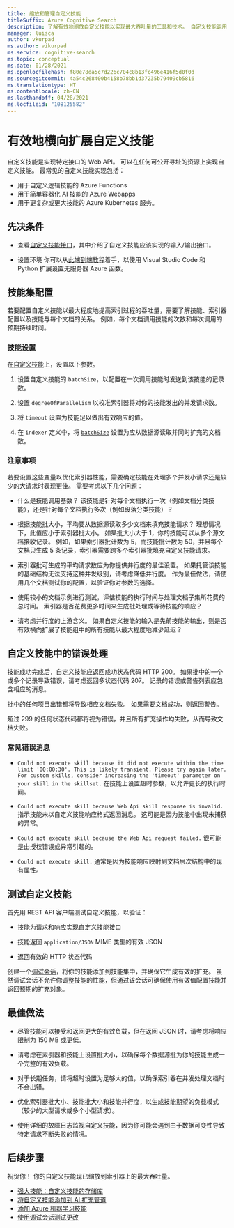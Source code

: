 ```yaml
---
title: 缩放和管理自定义技能
titleSuffix: Azure Cognitive Search
description: 了解有效地缩放自定义技能以实现最大吞吐量的工具和技术。 自定义技能调用自定义 AI 模型或逻辑，可将这些模型或逻辑添加到 Azure 认知搜索中的 AI 扩充索引管道。
manager: luisca
author: vkurpad
ms.author: vikurpad
ms.service: cognitive-search
ms.topic: conceptual
ms.date: 01/28/2021
ms.openlocfilehash: f80e78da5c7d226c704c8b13fc496e416f5d0f0d
ms.sourcegitcommit: 4a54c268400b4158b78bb1d37235b79409cb5816
ms.translationtype: HT
ms.contentlocale: zh-CN
ms.lasthandoff: 04/28/2021
ms.locfileid: "108125582"
---
```

# <a name="efficiently-scale-out-a-custom-skill"></a>有效地横向扩展自定义技能

自定义技能是实现特定接口的 Web API。 可以在任何可公开寻址的资源上实现自定义技能。 最常见的自定义技能实现包括：
* 用于自定义逻辑技能的 Azure Functions
* 用于简单容器化 AI 技能的 Azure Webapps
* 用于更复杂或更大技能的 Azure Kubernetes 服务。

## <a name="prerequisites"></a>先决条件

+ 查看[自定义技能接口](cognitive-search-custom-skill-interface.md)，其中介绍了自定义技能应该实现的输入/输出接口。

+ 设置环境 你可以从[此端到端教程](../azure-functions/create-first-function-vs-code-python.md)着手，以使用 Visual Studio Code 和 Python 扩展设置无服务器 Azure 函数。

## <a name="skillset-configuration"></a>技能集配置

若要配置自定义技能以最大程度地提高索引过程的吞吐量，需要了解技能、索引器配置以及技能与每个文档的关系。 例如，每个文档调用技能的次数和每次调用的预期持续时间。

### <a name="skill-settings"></a>技能设置

在[自定义技能](cognitive-search-custom-skill-web-api.md)上，设置以下参数。

1. 设置自定义技能的 `batchSize`，以配置在一次调用技能时发送到该技能的记录数。

2. 设置 `degreeOfParallelism` 以校准索引器将对你的技能发出的并发请求数。

3. 将 `timeout` 设置为技能足以做出有效响应的值。

4. 在 `indexer` 定义中，将 [`batchSize`](/rest/api/searchservice/create-indexer#indexer-parameters) 设置为应从数据源读取并同时扩充的文档数。

### <a name="considerations"></a>注意事项

若要设置这些变量以优化索引器性能，需要确定技能在处理多个并发小请求还是较少的大请求时表现更佳。 需要考虑以下几个问题：

* 什么是技能调用基数？ 该技能是针对每个文档执行一次（例如文档分类技能），还是针对每个文档执行多次（例如段落分类技能）？

* 根据技能批大小，平均要从数据源读取多少文档来填充技能请求？ 理想情况下，此值应小于索引器批大小。 如果批大小大于 1，你的技能可以从多个源文档接收记录。 例如，如果索引器批计数为 5，而技能批计数为 50，并且每个文档只生成 5 条记录，索引器需要跨多个索引器批填充自定义技能请求。

* 索引器批可生成的平均请求数应为你提供并行度的最佳设置。 如果托管该技能的基础结构无法支持这种并发级别，请考虑降低并行度。 作为最佳做法，请使用几个文档测试你的配置，以验证你对参数的选择。

* 使用较小的文档示例进行测试，评估技能的执行时间与处理文档子集所花费的总时间。 索引器是否花费更多时间来生成批处理或等待技能的响应？ 

* 请考虑并行度的上游含义。 如果自定义技能的输入是先前技能的输出，则是否有效横向扩展了技能组中的所有技能以最大程度地减少延迟？

## <a name="error-handling-in-the-custom-skill"></a>自定义技能中的错误处理

技能成功完成后，自定义技能应返回成功状态代码 HTTP 200。 如果批中的一个或多个记录导致错误，请考虑返回多状态代码 207。 记录的错误或警告列表应包含相应的消息。

批中的任何项目出错都将导致相应文档失败。 如果需要文档成功，则返回警告。

超过 299 的任何状态代码都将视为错误，并且所有扩充操作均失败，从而导致文档失败。 

### <a name="common-error-messages"></a>常见错误消息

* `Could not execute skill because it did not execute within the time limit '00:00:30'. This is likely transient. Please try again later. For custom skills, consider increasing the 'timeout' parameter on your skill in the skillset.` 在技能上设置超时参数，以允许更长的执行时间。

* `Could not execute skill because Web Api skill response is invalid.` 指示技能未以自定义技能响应格式返回消息。 这可能是因为技能中出现未捕获的异常。

* `Could not execute skill because the Web Api request failed.` 很可能是由授权错误或异常引起的。

* `Could not execute skill.` 通常是因为技能响应映射到文档层次结构中的现有属性。

## <a name="testing-custom-skills"></a>测试自定义技能

首先用 REST API 客户端测试自定义技能，以验证：

* 技能为请求和响应实现自定义技能接口

* 技能返回 `application/JSON` MIME 类型的有效 JSON

* 返回有效的 HTTP 状态代码

创建一个[调试会话](cognitive-search-debug-session.md)，将你的技能添加到技能集中，并确保它生成有效的扩充。 虽然调试会话不允许你调整技能的性能，但通过该会话可确保使用有效值配置技能并返回预期的扩充对象。

## <a name="best-practices"></a>最佳做法

* 尽管技能可以接受和返回更大的有效负载，但在返回 JSON 时，请考虑将响应限制为 150 MB 或更低。

* 请考虑在索引器和技能上设置批大小，以确保每个数据源批为你的技能生成一个完整的有效负载。

* 对于长期任务，请将超时设置为足够大的值，以确保索引器在并发处理文档时不会出错。

* 优化索引器批大小、技能批大小和技能并行度，以生成技能期望的负载模式（较少的大型请求或多个小型请求）。

* 使用详细的故障日志监视自定义技能，因为你可能会遇到由于数据可变性导致特定请求不断失败的情况。


## <a name="next-steps"></a>后续步骤
祝贺你！ 你的自定义技能现已缩放到索引器上的最大吞吐量。 

+ [强大技能：自定义技能的存储库](https://github.com/Azure-Samples/azure-search-power-skills)
+ [将自定义技能添加到 AI 扩充管道](cognitive-search-custom-skill-interface.md)
+ [添加 Azure 机器学习技能](./cognitive-search-aml-skill.md)
+ [使用调试会话测试更改](./cognitive-search-debug-session.md)